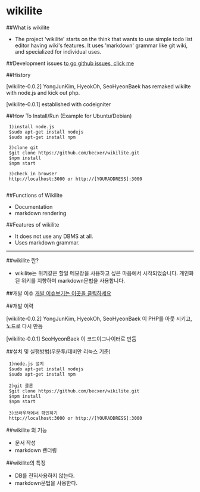 wikilite
======

##What is wikilite
 * The project 'wikilite' starts on the think that wants to use simple todo list editor having wiki's features. It uses 'markdown' grammar like git wiki, and specialized for individual uses.

##Development issues
[to go github issues, click me](https://github.com/becxer/wikilite/issues)

##History

[wikilite-0.0.2] YongJunKim, HyeokOh, SeoHyeonBaek has remaked wikilte with node.js and kick out php.

[wikilite-0.0.1] established with codeigniter 

##How To Install/Run (Example for Ubuntu/Debian)
```
 1)install node.js
 $sudo apt-get install nodejs
 $sudo apt-get install npm
 
 2)clone git
 $git clone https://github.com/becxer/wikilite.git
 $npm install
 $npm start

 3)check in browser
 http://localhost:3000 or http://[YOURADDRESS]:3000
 
```

##Functions of Wikilite
 * Documentation
  * markdown rendering

##Features of wikilite
 * It does not use any DBMS at all.
 * Uses markdown grammar.


--------------------------------------------------------------

##wikilite 란?
 * wikilite는 위키같은 할일 메모장을 사용하고 싶은 마음에서 시작되었습니다. 개인화된 위키를 지향하며 markdown문법을 사용합니다.

##개발 이슈
[개발 이슈보기는 이곳을 클릭하세요](https://github.com/becxer/wikilite/issues)

##개발 이력

[wikilite-0.0.2] YongJunKim, HyeokOh, SeoHyeonBaek 이 PHP를 아웃 시키고, 노드로 다시 만듬

[wikilite-0.0.1] SeoHyeonBaek 이 코드이그나이터로 만듬

##설치 및 실행방법(우분투/데비안 리눅스 기준)

```
 1)node.js 설치
 $sudo apt-get install nodejs
 $sudo apt-get install npm
 
 2)git 클론
 $git clone https://github.com/becxer/wikilite.git
 $npm install
 $npm start

 3)브라우저에서 확인하기
 http://localhost:3000 or http://[YOURADDRESS]:3000
```

##wikilite 의 기능
 * 문서 작성
  * markdown 렌더링

##wikilite의 특징
 * DB를 전혀사용하지 않는다.
 * markdown문법을 사용한다.
